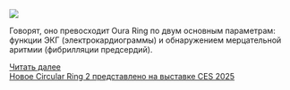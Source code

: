 <!--2025-01-06 11:22:58-->
<div class="yb">
  <div class="rss smaller1 habr"><img src="https://habrastorage.org/getpro/habr/upload_files/383/5a3/62d/3835a362d1060bccc96610e360b1db32.jpg" /><p>Говорят, оно превосходит Oura Ring по двум основным параметрам: функции ЭКГ (электрокардиограммы) и обнаружением мерцательной аритмии (фибрилляции предсердий).</p><p></p> <a href="https://habr.com/ru/articles/871880/#habracut">Читать далее</a> <br><a class="light" href="https://habr.com/ru/news/871880/?utm_source=habrahabr&utm_medium=rss&utm_campaign=871880">Новое Circular Ring 2 представлено на выставке CES 2025</a></div>
</div>
